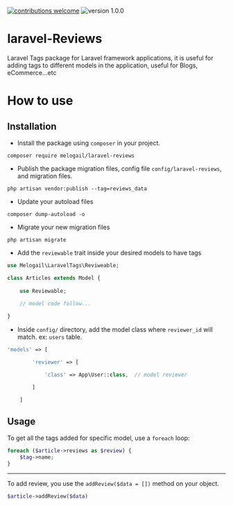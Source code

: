 [![contributions welcome](https://img.shields.io/badge/contribution-welcome-brightgreen)](https://github.com/melogail/laravel-tags/issues)  ![version 1.0.0](https://img.shields.io/badge/version-1.0.0-orange)

# laravel-Reviews
Laravel Tags package for Laravel framework applications, it is useful for adding tags to different models in the application, useful for Blogs, eCommerce...etc

# How to use
## Installation
* Install the package using `composer` in your project.
```
composer require melogail/laravel-reviews
```
* Publish the package migration files, config file `config/laravel-reviews`, and migration files.
```
php artisan vendor:publish --tag=reviews_data
```
* Update your autoload files
```
composer dump-autoload -o
```
* Migrate your new migration files
```
php artisan migrate
```
* Add the `reviewable` trait inside your desired models to have tags
```php
use Melogail\LaravelTags\Reviweable;

class Articles extends Model {
    
    use Reviewable;
    
    // model code follow...

}
```
* Inside `config/` directory, add the model class where `reviewer_id` will match. ex: `users` table.
```php
'models' => [

        'reviewer' => [

            'class' => App\User::class,  // model reviewer

        ]

    ]
```


## Usage
To get all the tags added for specific model, use a `foreach` loop:
```php
foreach ($article->reviews as $review) {
    $tag->name;
}
```
---
To add review, you use the `addReview($data = [])` method on your object.
```php
$article->addReview($data)
``` 
